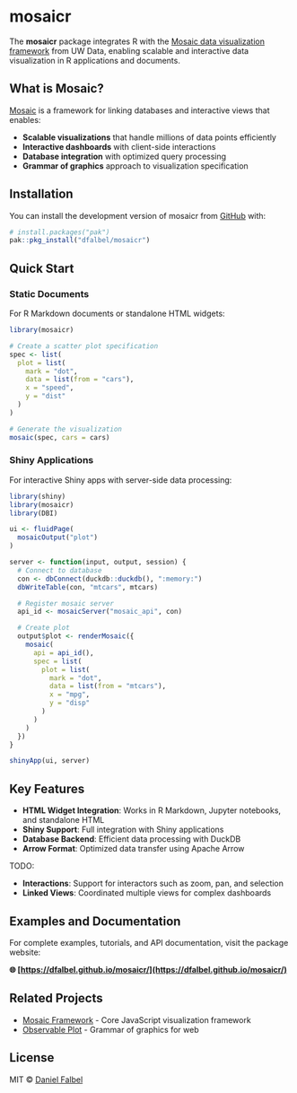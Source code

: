 # mosaicr

The **mosaicr** package integrates R with the [Mosaic data visualization framework](https://uwdata.github.io/mosaic/) from UW Data, enabling scalable and interactive data visualization in R applications and documents.

## What is Mosaic?

[Mosaic](https://idl.uw.edu/mosaic/what-is-mosaic/) is a framework for linking databases and interactive views that enables:

- **Scalable visualizations** that handle millions of data points efficiently
- **Interactive dashboards** with client-side interactions
- **Database integration** with optimized query processing
- **Grammar of graphics** approach to visualization specification

## Installation

You can install the development version of mosaicr from [GitHub](https://github.com/) with:

``` r
# install.packages("pak")
pak::pkg_install("dfalbel/mosaicr")
```

## Quick Start

### Static Documents

For R Markdown documents or standalone HTML widgets:

```r
library(mosaicr)

# Create a scatter plot specification
spec <- list(
  plot = list(
    mark = "dot",
    data = list(from = "cars"),
    x = "speed",
    y = "dist"
  )
)

# Generate the visualization
mosaic(spec, cars = cars)
```

### Shiny Applications

For interactive Shiny apps with server-side data processing:

```r
library(shiny)
library(mosaicr)
library(DBI)

ui <- fluidPage(
  mosaicOutput("plot")
)

server <- function(input, output, session) {
  # Connect to database
  con <- dbConnect(duckdb::duckdb(), ":memory:")
  dbWriteTable(con, "mtcars", mtcars)

  # Register mosaic server
  api_id <- mosaicServer("mosaic_api", con)

  # Create plot
  output$plot <- renderMosaic({
    mosaic(
      api = api_id(),
      spec = list(
        plot = list(
          mark = "dot",
          data = list(from = "mtcars"),
          x = "mpg",
          y = "disp"
        )
      )
    )
  })
}

shinyApp(ui, server)
```

## Key Features

- **HTML Widget Integration**: Works in R Markdown, Jupyter notebooks, and standalone HTML
- **Shiny Support**: Full integration with Shiny applications
- **Database Backend**: Efficient data processing with DuckDB
- **Arrow Format**: Optimized data transfer using Apache Arrow

TODO:

- **Interactions**: Support for interactors such as zoom, pan, and selection
- **Linked Views**: Coordinated multiple views for complex dashboards

## Examples and Documentation

For complete examples, tutorials, and API documentation, visit the package website:

**🌐 [https://dfalbel.github.io/mosaicr/](https://dfalbel.github.io/mosaicr/)**

## Related Projects

- [Mosaic Framework](https://uwdata.github.io/mosaic/) - Core JavaScript visualization framework
- [Observable Plot](https://observablehq.com/plot/) - Grammar of graphics for web

## License

MIT © [Daniel Falbel](https://github.com/dfalbel)
